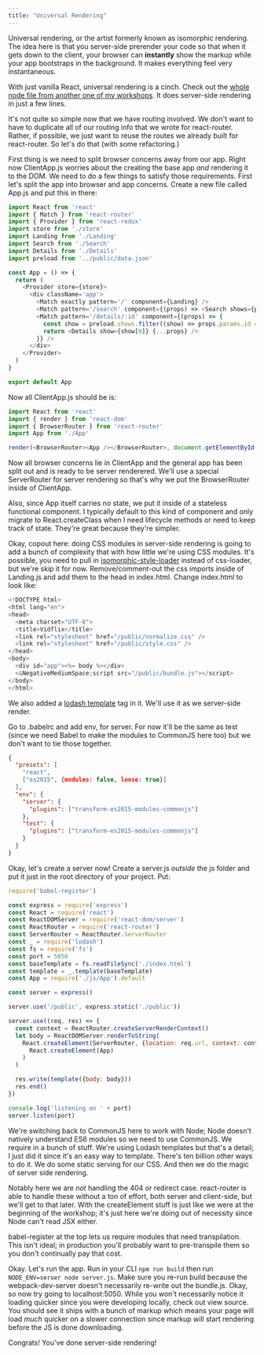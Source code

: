 ```yaml
---
title: "Universal Rendering"
---
```


Universal rendering, or the artist formerly known as isomorphic rendering. The idea here is that you server-side prerender your code so that when it gets down to the client, your browser can __instantly__ show the markup while your app bootstraps in the background. It makes everything feel very instantaneous.

With just vanilla React, universal rendering is a cinch. Check out the [whole node file from another one of my workshops][es6-react]. It does server-side rendering in just a few lines.

It's not quite so simple now that we have routing involved. We don't want to have to duplicate all of our routing info that we wrote for react-router. Rather, if possible, we just want to reuse the routes we already built for react-router. So let's do that (with some refactoring.)

First thing is we need to split browser concerns away from our app. Right now ClientApp.js worries about the creating the base app _and_ rendering it to the DOM. We need to do a few things to satisfy those requirements. First let's split the app into browser and app concerns. Create a new file called App.js and put this in there:

```javascript
import React from 'react'
import { Match } from 'react-router'
import { Provider } from 'react-redux'
import store from './store'
import Landing from './Landing'
import Search from './Search'
import Details from './Details'
import preload from '../public/data.json'

const App = () => {
  return (
    <Provider store={store}>
      <div className='app'>
        <Match exactly pattern='/' component={Landing} />
        <Match pattern='/search' component={(props) => <Search shows={preload.shows} {...props} />} />
        <Match pattern='/details/:id' component={(props) => {
          const show = preload.shows.filter((show) => props.params.id === show.imdbID)
          return <Details show={show[0]} {...props} />
        }} />
      </div>
    </Provider>
  )
}

export default App
```

Now all ClientApp.js should be is:

```javascript
import React from 'react'
import { render } from 'react-dom'
import { BrowserRouter } from 'react-router'
import App from './App'

render(<BrowserRouter><App /></BrowserRouter>, document.getElementById('app'))
```

Now all browser concerns lie in ClientApp and the general app has been split out and is ready to be server renderered. We'll use a special ServerRouter for server rendering so that's why we put the BrowserRouter inside of ClientApp.

Also, since App itself carries no state, we put it inside of a stateless functional component. I typically default to this kind of component and only migrate to React.createClass when I need lifecycle methods or need to keep track of state. They're great because they're simpler.

Okay, copout here: doing CSS modules in server-side rendering is going to add a bunch of complexity that with how little we're using CSS modules. It's possible, you need to pull in [isomorphic-style-loader][isl] instead of css-loader, but we're skip it for now. Remove/comment-out the css imports inside of Landing.js and add them to the head in index.html. Change index.html to look like:

```javascript
<!DOCTYPE html>
<html lang="en">
<head>
  <meta charset="UTF-8">
  <title>Vidflix</title>
  <link rel="stylesheet" href="/public/normalize.css" />
  <link rel="stylesheet" href="/public/style.css" />
</head>
<body>
  <div id="app"><%= body %></div>
  <&NegativeMediumSpace;script src="/public/bundle.js"></script>
</body>
</html>
```

We also added a [lodash template][lodash] tag in it. We'll use it as we server-side render.

Go to .babelrc and add env, for server. For now it'll be the same as test (since we need Babel to make the modules to CommonJS here too) but we don't want to tie those together.

```json
{
  "presets": [
    "react",
    ["es2015", {modules: false, loose: true}]
  ],
  "env": {
    "server": {
      "plugins": ["transform-es2015-modules-commonjs"]
    },
    "test": {
      "plugins": ["transform-es2015-modules-commonjs"]
    }
  }
}
```

Okay, let's create a server now! Create a server.js *outside* the js folder and put it just in the root directory of your project. Put:

```javascript
require('babel-register')

const express = require('express')
const React = require('react')
const ReactDOMServer = require('react-dom/server')
const ReactRouter = require('react-router')
const ServerRouter = ReactRouter.ServerRouter
const _ = require('lodash')
const fs = require('fs')
const port = 5050
const baseTemplate = fs.readFileSync('./index.html')
const template = _.template(baseTemplate)
const App = require('./js/App').default

const server = express()

server.use('/public', express.static('./public'))

server.use((req, res) => {
  const context = ReactRouter.createServerRenderContext()
  let body = ReactDOMServer.renderToString(
    React.createElement(ServerRouter, {location: req.url, context: context},
      React.createElement(App)
    )
  )

  res.write(template({body: body}))
  res.end()
})

console.log('listening on ' + port)
server.listen(port)
```

We're switching back to CommonJS here to work with Node; Node doesn't natively understand ES6 modules so we need to use CommonJS. We require in a bunch of stuff. We're using Lodash templates but that's a detail; I just did it since it's an easy way to template. There's ten billion other ways to do it. We do some static serving for our CSS. And then we do the magic of server side rendering.

Notably here we are _not_ handling the 404 or redirect case. react-router is able to handle these without a ton of effort, both server and client-side, but we'll get to that later. With the createElement stuff is just like we were at the beginning of the workshop; it's just here we're doing out of necessity since Node can't read JSX either.

babel-register at the top lets us require modules that need transpilation. This isn't ideal; in production you'll probably want to pre-transpile them so you don't continually pay that cost.

Okay. Let's run the app. Run in your CLI <code>npm run build</code> then run <code>NODE_ENV=server node server.js</code>. Make sure you re-run build because the webpack-dev-server doesn't necessarily re-write out the bundle.js. Okay, so now try going to localhost:5050. While you won't necessarily notice it loading quicker since you were developing locally, check out view source. You should see it ships with a bunch of markup which means your page will load _much_ quicker on a slower connection since markup will start rendering before the JS is done downloading.

Congrats! You've done server-side rendering!

[es6-react]: https://github.com/btholt/es6-react-pres/blob/master/completed/app.js
[lodash]: https://lodash.com/docs#template
[isl]: https://github.com/kriasoft/isomorphic-style-loader

